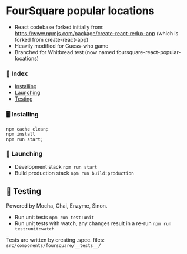 # FourSquare popular locations
 * React codebase forked initially from: https://www.npmjs.com/package/create-react-redux-app (which is forked from create-react-app)
 * Heavily modified for Guess-who game
 * Branched for Whitbread test (now named foursquare-react-popular-locations)

### 📕 Index
 * [Installing](#installing)
 * [Launching](#launching)
 * [Testing](#testing)

 ### 🖥 <a name="installing">  Installing</a>
 ```
 npm cache clean;
 npm install
 npm run start;
 ```

 ### 🚀 <a name="launching">Launching</a>
* Development stack ```npm run start```
* Build production stack ```npm run build:production```

## 💪 <a name="testing">Testing</a>
Powered by Mocha, Chai, Enzyme, Sinon.

* Run unit tests ```npm run test:unit```
* Run unit tests with watch, any changes result in a re-run ```npm run test:unit:watch```

Tests are written by creating .spec. files: `src/components/foursquare/__tests__/`
